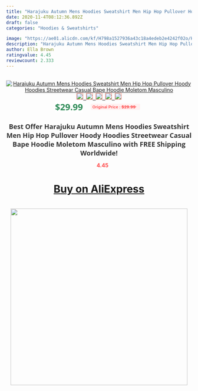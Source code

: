```yaml
---
title: "Harajuku Autumn Mens Hoodies Sweatshirt Men Hip Hop Pullover Hoody Hoodies Streetwear Casual Bape Hoodie Moletom Masculino"
date: 2020-11-4T08:12:36.892Z
draft: false
categories: "Hoodies & Sweatshirts"

image: "https://ae01.alicdn.com/kf/H798a1527936a43c18a4edeb2e4242f02o/Harajuku-Autumn-Mens-Hoodies-Sweatshirt-Men-Hip-Hop-Pullover-Hoody-Hoodies-Streetwear-Casual-Bape-Hoodie-Moletom.jpg"
description: "Harajuku Autumn Mens Hoodies Sweatshirt Men Hip Hop Pullover Hoody Hoodies Streetwear Casual Bape Hoodie Moletom Masculino"
author: Ella Brown
ratingvalue: 4.45
reviewcount: 2.333
---
```

<br>
<div style="text-align: center;">
<a href="https://s.click.aliexpress.com/e/_AcLS37" target="_blank" rel="nofollow noopener noreferrer"><img alt="Harajuku Autumn Mens Hoodies Sweatshirt Men Hip Hop Pullover Hoody Hoodies Streetwear Casual Bape Hoodie Moletom Masculino" class="magnifier-image" src="https://ae01.alicdn.com/kf/H798a1527936a43c18a4edeb2e4242f02o/Harajuku-Autumn-Mens-Hoodies-Sweatshirt-Men-Hip-Hop-Pullover-Hoody-Hoodies-Streetwear-Casual-Bape-Hoodie-Moletom.jpg_640x640.jpg">
<br>
<img style="border:1px solid salmon" src="https://ae01.alicdn.com/kf/H798a1527936a43c18a4edeb2e4242f02o/Harajuku-Autumn-Mens-Hoodies-Sweatshirt-Men-Hip-Hop-Pullover-Hoody-Hoodies-Streetwear-Casual-Bape-Hoodie-Moletom.jpg_120x120.jpg">&nbsp;&nbsp;<img style="border:1px solid salmon" src="https://ae01.alicdn.com/kf/H47497ad7c9904f69a4aaa1e07180946eZ/Harajuku-Autumn-Mens-Hoodies-Sweatshirt-Men-Hip-Hop-Pullover-Hoody-Hoodies-Streetwear-Casual-Bape-Hoodie-Moletom.jpg_120x120.jpg">&nbsp;&nbsp;<img style="border:1px solid salmon" src="https://ae01.alicdn.com/kf/H869cca44530f46aaaad960c1c0347dd8Y/Harajuku-Autumn-Mens-Hoodies-Sweatshirt-Men-Hip-Hop-Pullover-Hoody-Hoodies-Streetwear-Casual-Bape-Hoodie-Moletom.jpg_120x120.jpg">&nbsp;&nbsp;<img style="border:1px solid salmon" src="https://ae01.alicdn.com/kf/H14ecc398a52f44a88b3ab20aeba0899eB/Harajuku-Autumn-Mens-Hoodies-Sweatshirt-Men-Hip-Hop-Pullover-Hoody-Hoodies-Streetwear-Casual-Bape-Hoodie-Moletom.jpg_120x120.jpg">&nbsp;&nbsp;<img style="border:1px solid salmon" src="https://ae01.alicdn.com/kf/H86e736c68877419597efe68a54995481v/Harajuku-Autumn-Mens-Hoodies-Sweatshirt-Men-Hip-Hop-Pullover-Hoody-Hoodies-Streetwear-Casual-Bape-Hoodie-Moletom.jpg_120x120.jpg"></a></div><br0>
<div style="text-align: center;"><span style="background-color: white; border: 0px; box-sizing: border-box; color: seagreen; display: inline-block; font-family: &quot;open sans&quot; , &quot;arial&quot; , &quot;helvetica&quot; , sans-serif , &quot;heiti&quot;; font-size: 24px; font-stretch: inherit; font-weight: 700; line-height: inherit; margin: 0px 10px 0px 0px; padding: 0px; vertical-align: middle;">$29.99 </span>
<span style="background: rgb(255 , 241 , 241); border-radius: 3px; border: 0px; box-sizing: border-box; color: #ff4747; display: inline-block; font-family: inherit; font-size: 12px; font-stretch: inherit; font-style: inherit; font-variant: inherit; font-weight: 600; line-height: inherit; margin: 0px; padding: 2px 5px; transform: scale(0.9); vertical-align: middle;">Original Price : <b style="text-decoration: line-through;">$29.99 </b> &nbsp;&nbsp;</span></div>
<h1 style="color: #333333; display: inline-block; font-family: &quot;open sans&quot; , &quot;arial&quot; , &quot;helvetica&quot; , sans-serif , &quot;heiti&quot;; font-size: 18px; font-stretch: inherit; font-weight: 700; text-align: center;">Best Offer Harajuku Autumn Mens Hoodies Sweatshirt Men Hip Hop Pullover Hoody Hoodies Streetwear Casual Bape Hoodie Moletom Masculino with FREE Shipping Worldwide!</h1>
<div style="color: #ff4747; text-align: center;">
<img src="https://4.bp.blogspot.com/-M0ZcTcb-5uY/XleCXlxnR4I/AAAAAAAAAEc/OrjgMkXV1oMQFaCRZj5HQwOCBcu3w1FegCPcBGAYYCw/s1600/star.png" style="height: 15px;">&nbsp;<b>4.45</b></div>
<div class="button_cont" align="center"><a class="buynow_a" href="https://s.click.aliexpress.com/e/_AcLS37" target="_blank" rel="nofollow noopener noreferrer"><H1>Buy on AliExpress</H1></a></div><br>
<div class="separator" style="clear: both; text-align: center;">
<img src="https://lh3.googleusercontent.com/-pTy5HemUv9M/XlePHvY0dAI/AAAAAAAAAE4/0nX5iRUoIWY8eMW9Dpxeirr157OZliDIgCLcBGAsYHQ/s1600/badge.gif" width="480">
</div>

